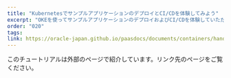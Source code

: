 ```yaml
---
title: "KubernetesでサンプルアプリケーションのデプロイとCI/CDを体験してみよう"
excerpt: "OKEを使ってサンプルアプリケーションのデプロイおよびCI/CDを体験していただけるコンテンツです。OKEだけではなく、チーム開発型プラットフォームであるOracle Cloud PaaSのDeveloper Cloud Serviceや運用が全て自動化された自律型データベースであるAutonomous Databaseも利用する豊富なコンテンツになっています。"
order: "020"
tags:
link: https://oracle-japan.github.io/paasdocs/documents/containers/handson/k8s-walkthrough/
---
```

このチュートリアルは外部のページで紹介しています。リンク先のページをご覧ください。
